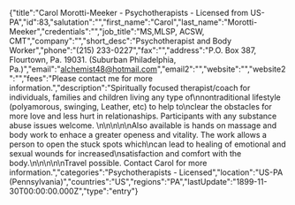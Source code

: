{"title":"Carol Morotti-Meeker - Psychotherapists - Licensed from US-PA","id":83,"salutation":"","first_name":"Carol","last_name":"Morotti-Meeker","credentials":"","job_title":"MS,MLSP, ACSW, CMT","company":"","short_desc":"Psychotherapist and Body Worker","phone":"(215) 233-0227","fax":"","address":"P.O. Box 387, Flourtown, Pa. 19031. (Suburban Philadelphia, Pa.)","email":"alchemist48@hotmail.com","email2":"","website":"","website2":"","fees":"Please contact me for more information.","description":"Spiritually focused therapist/coach for individuals, families and children living any type of\nnontraditional lifestyle (polyamorous, swinging, Leather, etc) to help to\nclear the obstacles for more love and less hurt in relationaships. Participants with any substance abuse issues welcome. \n\n\n\n\nAlso available is hands on massage and body work to enhace a greater openess and vitality. The work allows a person to open the stuck spots which\ncan lead to healing of emotional and sexual wounds for increased\nsatisfaction and comfort with the body.\n\n\n\n\nTravel possible. Contact Carol for more information.","categories":"Psychotherapists - Licensed","location":"US-PA (Pennsylvania)","countries":"US","regions":"PA","lastUpdate":"1899-11-30T00:00:00.000Z","type":"entry"}

